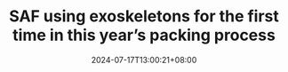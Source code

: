 ---
# Documentation: https://wowchemy.com/docs/managing-content/

title: "SAF using exoskeletons for the first time in this year’s packing process"
subtitle: ""
summary: "NUS Biorobotics Lab prepared a 5.4kg back support exoskeleton for soldiers to carry heavy loads during the packing process

By wearing the exoskeleton like a backpack, it eases the physical strain on the soldier's back and knee joints.

Credit: MustShareNews"
authors: []
tags: []
categories: []
date: 2024-07-17T13:00:21+08:00
lastmod: 2024-07-17T13:00:21+08:00
featured: true
draft: false

external_link: "https://mustsharenews.com/ndp-packing-process-sneak-peek/"

# Featured image
# To use, add an image named `featured.jpg/png` to your page's folder.
# Focal points: Smart, Center, TopLeft, Top, TopRight, Left, Right, BottomLeft, Bottom, BottomRight.
image:
  caption: "Credit: MustShareNews"
  focal_point: ""
  preview_only: false

# Projects (optional).
#   Associate this post with one or more of your projects.
#   Simply enter your project's folder or file name without extension.
#   E.g. `projects = ["internal-project"]` references `content/project/deep-learning/index.md`.
#   Otherwise, set `projects = []`.
projects: []
---